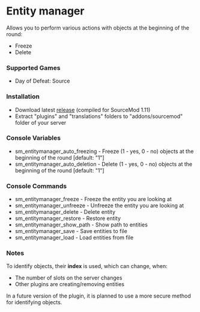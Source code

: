 # Entity manager

Allows you to perform various actions with objects at the beginning of the round:

* Freeze
* Delete

### Supported Games

* Day of Defeat: Source

### Installation

* Download latest [release](https://github.com/dronelektron/entity-manager/releases) (compiled for SourceMod 1.11)
* Extract "plugins" and "translations" folders to "addons/sourcemod" folder of your server

### Console Variables

* sm_entitymanager_auto_freezing - Freeze (1 - yes, 0 - no) objects at the beginning of the round [default: "1"]
* sm_entitymanager_auto_deletion - Delete (1 - yes, 0 - no) objects at the beginning of the round [default: "1"]

### Console Commands

* sm_entitymanager_freeze - Freeze the entity you are looking at
* sm_entitymanager_unfreeze - Unfreeze the entity you are looking at
* sm_entitymanager_delete - Delete entity
* sm_entitymanager_restore - Restore entity
* sm_entitymanager_show_path - Show path to entities
* sm_entitymanager_save - Save entities to file
* sm_entitymanager_load - Load entities from file

### Notes

To identify objects, their **index** is used, which can change, when:

* The number of slots on the server changes
* Other plugins are creating/removing entities

In a future version of the plugin, it is planned to use a more secure method for identifying objects.

